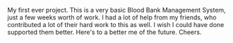 My first ever project. This is a very basic Blood Bank Management System, just a few weeks worth of work. I had a lot of help from my friends, who contributed a lot of their hard work to this as well. I wish I could have done supported them better. Here's to a better me of the future. Cheers.
